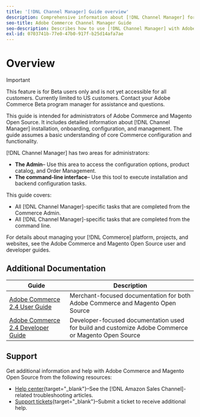 ```yaml
---
title: '[!DNL Channel Manager] Guide overview'
description: Comprehensive information about [!DNL Channel Manager] for Adobe Commerce and Magento Open Source administrators, including installation and onboarding
seo-title: Adobe Commerce Channel Manager Guide
seo-description: Describes how to use [!DNL Channel Manager] with Adobe Commerce or Magento Open Source.
exl-id: 0703741b-77e0-47b0-917f-b25d14afa7ae
---
```


# Overview

>[!IMPORTANT]
>
> This feature is for Beta users only and is not yet accessible for all customers. Currently limited to US customers. Contact your Adobe Commerce Beta program manager for assistance and questions.

This guide is intended for administrators of Adobe Commerce and Magento Open Source. It includes detailed information
about [!DNL Channel Manager] installation, onboarding, configuration, and management. The guide assumes a basic
understanding of core Commerce configuration and functionality.

[!DNL Channel Manager] has two areas for administrators:

* **The Admin**– Use this area to access the configuration options, product catalog, and Order Management.
* **The command-line interface**– Use this tool to execute installation and backend configuration tasks.

This guide covers:

* All [!DNL Channel Manager]-specific tasks that are completed from the Commerce Admin.
* All [!DNL Channel Manager]-specific tasks that are completed from the command line.

For details about managing your [!DNL Commerce] platform, projects, and websites, see the Adobe Commerce and Magento Open Source user and developer guides.

## Additional Documentation

| Guide                                                                | Description                                                                                        |
|----------------------------------------------------------------------|----------------------------------------------------------------------------------------------------|
| [Adobe Commerce 2.4 User Guide](https://docs.magento.com/user-guide) | Merchant-focused documentation for both Adobe Commerce and Magento Open Source                     |
| [Adobe Commerce 2.4 Developer Guide](https://devdocs.magento.com)    | Developer-focused documentation used for build and customize Adobe Commerce or Magento Open Source |

## Support

Get additional information and help with Adobe Commerce and Magento Open Source from the following resources:

* [Help center](https://support.magento.com/hc/en-us){target="_blank"}–See the [!DNL Amazon Sales Channel]-related troubleshooting articles.
* [Support tickets](https://support.magento.com/hc/en-us/articles/360000913794#submit-ticket){target="_blank"}–Submit a ticket to receive additional help.
